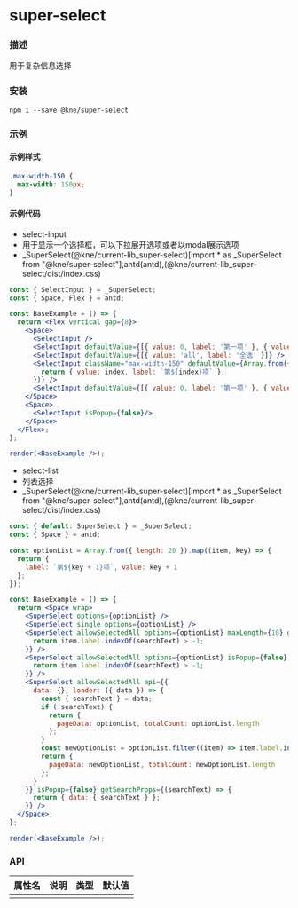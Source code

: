 
# super-select


### 描述

用于复杂信息选择


### 安装

```shell
npm i --save @kne/super-select
```

### 示例


#### 示例样式

```scss
.max-width-150 {
  max-width: 150px;
}
```

#### 示例代码

- select-input
- 用于显示一个选择框，可以下拉展开选项或者以modal展示选项
- _SuperSelect(@kne/current-lib_super-select)[import * as _SuperSelect from "@kne/super-select"],antd(antd),(@kne/current-lib_super-select/dist/index.css)

```jsx
const { SelectInput } = _SuperSelect;
const { Space, Flex } = antd;

const BaseExample = () => {
  return <Flex vertical gap={8}>
    <Space>
      <SelectInput />
      <SelectInput defaultValue={[{ value: 0, label: '第一项' }, { value: 1, label: '第二项' }]} />
      <SelectInput defaultValue={[{ value: 'all', label: '全选' }]} />
      <SelectInput className="max-width-150" defaultValue={Array.from({ length: 10 }).map((value, index) => {
        return { value: index, label: `第${index}项` };
      })} />
      <SelectInput defaultValue={[{ value: 0, label: '第一项' }, { value: 1, label: '第二项' }]} disabled />
    </Space>
    <Space>
      <SelectInput isPopup={false}/>
    </Space>
  </Flex>;
};

render(<BaseExample />);

```

- select-list
- 列表选择
- _SuperSelect(@kne/current-lib_super-select)[import * as _SuperSelect from "@kne/super-select"],antd(antd),(@kne/current-lib_super-select/dist/index.css)

```jsx
const { default: SuperSelect } = _SuperSelect;
const { Space } = antd;

const optionList = Array.from({ length: 20 }).map((item, key) => {
  return {
    label: `第${key + 1}项`, value: key + 1
  };
});

const BaseExample = () => {
  return <Space wrap>
    <SuperSelect options={optionList} />
    <SuperSelect single options={optionList} />
    <SuperSelect allowSelectedAll options={optionList} maxLength={10} getSearchCallback={(searchText, item) => {
      return item.label.indexOf(searchText) > -1;
    }} />
    <SuperSelect allowSelectedAll options={optionList} isPopup={false} getSearchCallback={(searchText, item) => {
      return item.label.indexOf(searchText) > -1;
    }} />
    <SuperSelect allowSelectedAll api={{
      data: {}, loader: ({ data }) => {
        const { searchText } = data;
        if (!searchText) {
          return {
            pageData: optionList, totalCount: optionList.length
          };
        }
        const newOptionList = optionList.filter((item) => item.label.indexOf(searchText) > -1);
        return {
          pageData: newOptionList, totalCount: newOptionList.length
        };
      }
    }} isPopup={false} getSearchProps={(searchText) => {
      return { data: { searchText } };
    }} />
  </Space>;
};

render(<BaseExample />);

```


### API

| 属性名 | 说明 | 类型 | 默认值 |
|-----|----|----|-----|
|     |    |    |     |

